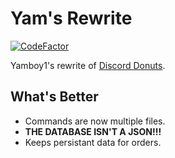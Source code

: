 # Yam's Rewrite
[![CodeFactor](https://www.codefactor.io/repository/github/yamboy1/discord-donuts/badge)](https://www.codefactor.io/repository/github/yamboy1/discord-donuts)

Yamboy1's rewrite of [Discord Donuts](https://github.com/mastercraft852/discord-donuts).

## What's Better
- Commands are now multiple files.
- **THE DATABASE ISN'T A JSON!!!**
- Keeps persistant data for orders.
